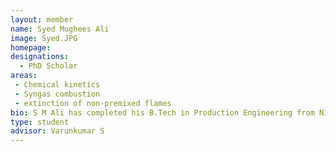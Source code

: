 ```yaml
---
layout: member
name: Syed Mughees Ali	
image: Syed.JPG
homepage: 
designations: 
  - PhD Scholar
areas: 
 - Chemical kinetics
 - Syngas combustion
 - extinction of non-premixed flames
bio: S M Ali has completed his B.Tech in Production Engineering from NIT Calicut in 2014. He has joined the integrated M.S-PhD programme in Aerospace Engineering in 2014 at IIT Madras. Currently, he is working on the development of a new strategy for optimization of simplified kinetic mechanisms for non-premixed flames. The ultimate goal of work is to develop a simplified kinetic mechanism for prediction of emissions from practical combustors working on biomass gasification derived fuels.
type: student
advisor: Varunkumar S
---
```

